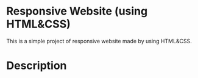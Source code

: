 # Responsive Website (using HTML&CSS)
This is a simple project of responsive website made by using HTML&CSS.
# Description
